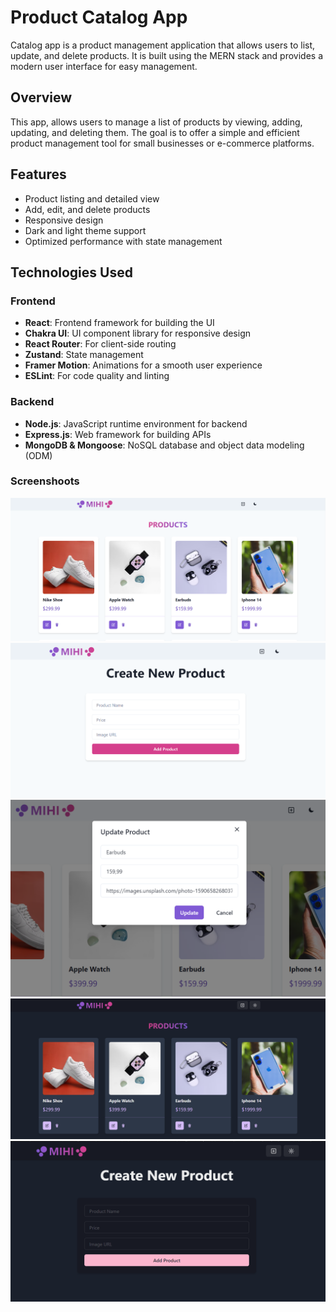 # Product Catalog App

Catalog app is a product management application that allows users to list, update, and delete products. It is built using the MERN stack and provides a modern user interface for easy management.

## Overview

This app, allows users to manage a list of products by viewing, adding, updating, and deleting them. The goal is to offer a simple and efficient product management tool for small businesses or e-commerce platforms.

## Features

- Product listing and detailed view
- Add, edit, and delete products
- Responsive design
- Dark and light theme support
- Optimized performance with state management

## Technologies Used

### Frontend

- **React**: Frontend framework for building the UI
- **Chakra UI**: UI component library for responsive design
- **React Router**: For client-side routing
- **Zustand**: State management
- **Framer Motion**: Animations for a smooth user experience
- **ESLint**: For code quality and linting

### Backend

- **Node.js**: JavaScript runtime environment for backend
- **Express.js**: Web framework for building APIs
- **MongoDB & Mongoose**: NoSQL database and object data modeling (ODM)

### Screenshoots

![Home Page](./home-page.png)
![Create Page](./create-page.png)
![Update Modal](./update-modal.png)
![Home Page Dark Theme](./home-page-dark.png)
![Create Page Dark Theme](./create-page-dark.png)
